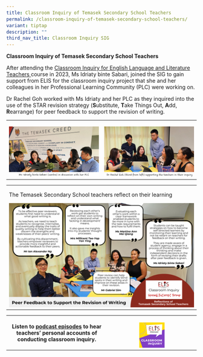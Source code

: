 ```yaml
---
title: Classroom Inquiry of Temasek Secondary School Teachers
permalink: /classroom-inquiry-of-temasek-secondary-school-teachers/
variant: tiptap
description: ""
third_nav_title: Classroom Inquiry SIG
---
```

<p><strong>Classroom Inquiry of Temasek Secondary School Teachers</strong>
</p>
<p>After attending the <a href="https://elis.moe.edu.sg/elis/professional-learning/professional-learning-opportunities/courses-on-classroom-inquiry/" rel="noopener noreferrer nofollow" target="_blank"><u>Classroom Inquiry for English Language and Literature Teachers </u></a>course
in 2023, Ms Idriaty binte Sabari, joined the SIG to gain support from ELIS
for the classroom inquiry project that she and her colleagues in her Professional
Learning Community (PLC) were working on.</p>
<p>Dr Rachel Goh worked with Ms Idriaty and her PLC as they inquired into
the use of the STAR revision strategy (<strong>S</strong>ubstitute, <strong>T</strong>ake
Things Out, <strong>A</strong>dd, <strong>R</strong>earrange) for peer feedback
to support the revision of writing.</p>
<table>
<tbody>
<tr>
<td rowspan="1" colspan="1">
<p></p>
<div class="isomer-image-wrapper">
<img style="width: 100%" height="auto" width="100%" alt="Temasek Secondary School" src="/images/SIG/TSS.png">
</div>
</td>
<td rowspan="1" colspan="1">
<p></p>
<div class="isomer-image-wrapper">
<img style="width: 100%" height="auto" width="100%" alt="Dr Rachel Goh supporting Temasek Secondary School Teachers in their inquiry" src="/images/SIG/TSS_with_Rachel.png">
</div>
</td>
</tr>
</tbody>
</table>
<table>
<tbody>
<tr>
<td rowspan="1" colspan="1">
<p>The Temasek Secondary School teachers reflect on their learning</p>
<div class="isomer-image-wrapper">
<img style="width: 100%" height="auto" width="100%" alt="Classroom Inquiry" src="/images/SIG/Temasek_Sec_Reflections.png">
</div>
</td>
</tr>
</tbody>
</table>
<table>
<tbody>
<tr>
<th rowspan="1" colspan="1">
<p>Listen to <a href="https://elis.moe.edu.sg/elis/resources/listen/classroom-inquiry-podcasts/" rel="noopener noreferrer nofollow" target="_blank"><u>podcast episodes</u></a> to
hear teachers’ personal accounts of conducting classroom inquiry.</p>
</th>
<th rowspan="1" colspan="1">
<p></p><a class="isomer-image-wrapper" href="https://elis.moe.edu.sg/elis/resources/listen/classroom-inquiry-podcasts/"><img style="width: 30%;" height="auto" width="100%" alt="Classroom Inquiry Podcast" src="/images/SIG/Classroom_Inquiry_Podcast_Resized_Final.png"></a>
</th>
</tr>
</tbody>
</table>
<p></p>
<p></p>